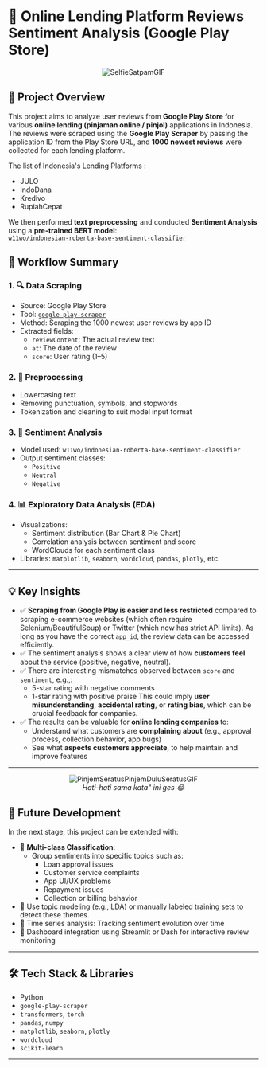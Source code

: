 # 📱 Online Lending Platform Reviews Sentiment Analysis (Google Play Store)

<p align="center">
  <img src="https://github.com/user-attachments/assets/58129e6a-0b4f-482a-b3e3-b46c1fb2914f" alt="SelfieSatpamGIF" />
</p>



## 📌 Project Overview

This project aims to analyze user reviews from **Google Play Store** for various **online lending (pinjaman online / pinjol)** applications in Indonesia. The reviews were scraped using the **Google Play Scraper** by passing the application ID from the Play Store URL, and **1000 newest reviews** were collected for each lending platform.

The list of Indonesia's Lending Platforms :
- JULO
- IndoDana
- Kredivo
- RupiahCepat

We then performed **text preprocessing** and conducted **Sentiment Analysis** using a **pre-trained BERT model**:  
[`w11wo/indonesian-roberta-base-sentiment-classifier`](https://huggingface.co/w11wo/indonesian-roberta-base-sentiment-classifier)

## 🔄 Workflow Summary

### 1. 🔍 Data Scraping
- Source: Google Play Store
- Tool: [`google-play-scraper`](https://pypi.org/project/google-play-scraper/)
- Method: Scraping the 1000 newest user reviews by app ID
- Extracted fields:
  - `reviewContent`: The actual review text
  - `at`: The date of the review
  - `score`: User rating (1–5)

### 2. 🧹 Preprocessing
- Lowercasing text
- Removing punctuation, symbols, and stopwords
- Tokenization and cleaning to suit model input format

### 3. 🧠 Sentiment Analysis
- Model used: `w11wo/indonesian-roberta-base-sentiment-classifier`
- Output sentiment classes:
  - `Positive`
  - `Neutral`
  - `Negative`

### 4. 📊 Exploratory Data Analysis (EDA)
- Visualizations:
  - Sentiment distribution (Bar Chart & Pie Chart)
  - Correlation analysis between sentiment and score
  - WordClouds for each sentiment class
- Libraries: `matplotlib`, `seaborn`, `wordcloud`, `pandas`, `plotly`, etc.

---

## 💡 Key Insights

- ✅ **Scraping from Google Play is easier and less restricted** compared to scraping e-commerce websites (which often require Selenium/BeautifulSoup) or Twitter (which now has strict API limits). As long as you have the correct `app_id`, the review data can be accessed efficiently.
- ✅ The sentiment analysis shows a clear view of how **customers feel** about the service (positive, negative, neutral).
- ✅ There are interesting mismatches observed between `score` and `sentiment`, e.g.,:
  - 5-star rating with negative comments
  - 1-star rating with positive praise
  This could imply **user misunderstanding**, **accidental rating**, or **rating bias**, which can be crucial feedback for companies.
- ✅ The results can be valuable for **online lending companies** to:
  - Understand what customers are **complaining about** (e.g., approval process, collection behavior, app bugs)
  - See what **aspects customers appreciate**, to help maintain and improve features

---

<p align="center">
  <img src="https://github.com/user-attachments/assets/052403ce-45a7-429a-949c-7df99d2c97bc" alt="PinjemSeratusPinjemDuluSeratusGIF" />
  <br/>
  <i>Hati-hati sama kata" ini ges 😂</i>
</p>


## 🚀 Future Development

In the next stage, this project can be extended with:

- 🔬 **Multi-class Classification**:
  - Group sentiments into specific topics such as:
    - Loan approval issues
    - Customer service complaints
    - App UI/UX problems
    - Repayment issues
    - Collection or billing behavior
- 🧠 Use topic modeling (e.g., LDA) or manually labeled training sets to detect these themes.
- 📅 Time series analysis: Tracking sentiment evolution over time
- 📲 Dashboard integration using Streamlit or Dash for interactive review monitoring

---

## 🛠️ Tech Stack & Libraries

- Python
- `google-play-scraper`
- `transformers`, `torch`
- `pandas`, `numpy`
- `matplotlib`, `seaborn`, `plotly`
- `wordcloud`
- `scikit-learn`

---
